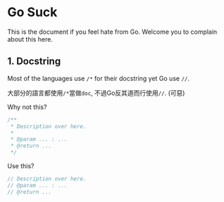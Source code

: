 # Go Suck

This is the document if you feel hate from Go. Welcome you to complain about
this here.

## 1. Docstring

Most of the languages use `/*` for their docstring yet Go use `//`.

大部分的語言都使用`/*`當做`doc`, 不過Go反其道而行使用`//`. (可惡)

Why not this?

```go
/**
 * Description over here.
 * 
 * @param ... : ...
 * @return ...
 */
```

Use this?

```go
// Description over here. 
// @param ... : ...
// @return ...
```
